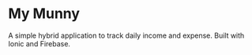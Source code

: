 # My Munny

A simple hybrid application to track daily income and expense. Built with Ionic and Firebase.